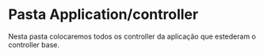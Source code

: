 # Pasta Application/controller

Nesta pasta colocaremos todos os controller da aplicação que estederam o controller base.
